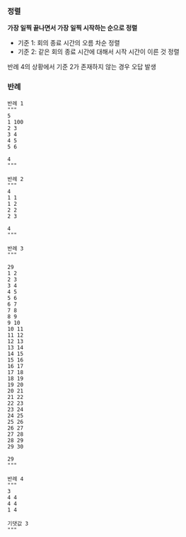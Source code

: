 ### 정렬 
**가장 일찍 끝나면서 가장 일찍 시작하는 순으로 정렬**
* 기준 1: 회의 종료 시간의 오름 차순 정렬
* 기준 2: 같은 회의 종료 시간에 대해서 시작 시간이 이른 것 정렬

반례 4의 상황에서 기준 2가 존재하지 않는 경우 오답 발생

### 반례
```
반례 1
"""
5
1 100
2 3
3 4
4 5
5 6

4
"""

반례 2
"""
4
1 1
1 2
2 2
2 3

4
"""

반례 3
"""

29
1 2
2 3
3 4
4 5
5 6
6 7
7 8
8 9
9 10
10 11
11 12
12 13
13 14
14 15
15 16
16 17
17 18
18 19
19 20
20 21
21 22
22 23
23 24
24 25
25 26
26 27
27 28
28 29
29 30

29
"""

반례 4
"""
3
4 4
4 4
1 4

기댓값 3
"""
```
